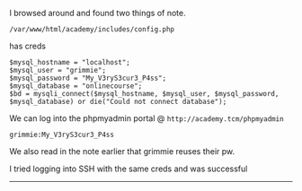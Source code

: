 I browsed around and found two things of note.

`/var/www/html/academy/includes/config.php`

has creds

```
$mysql_hostname = "localhost";
$mysql_user = "grimmie";
$mysql_password = "My_V3ryS3cur3_P4ss";
$mysql_database = "onlinecourse";
$bd = mysqli_connect($mysql_hostname, $mysql_user, $mysql_password, $mysql_database) or die("Could not connect database");
```

We can log into the phpmyadmin portal @ `http://academy.tcm/phpmyadmin`

`grimmie:My_V3ryS3cur3_P4ss`

We also read in the note earlier that grimmie reuses their pw.

I tried logging into SSH with the same creds and was successful

---




